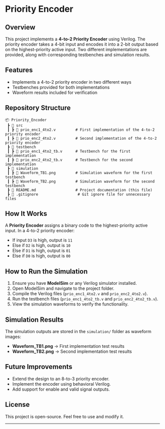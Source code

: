 # Priority Encoder

## Overview
This project implements a **4-to-2 Priority Encoder** using Verilog. The priority encoder takes a 4-bit input and encodes it into a 2-bit output based on the highest-priority active input. Two different implementations are provided, along with corresponding testbenches and simulation results.

## Features
- Implements a 4-to-2 priority encoder in two different ways
- Testbenches provided for both implementations
- Waveform results included for verification

## Repository Structure

```
📦 Priority_Encoder
 ┣ 📂 src
 ┃ ┣ 📜 prio_enc1_4to2.v         # First implementation of the 4-to-2 priority encoder
 ┃ ┣ 📜 prio_enc2_4to2.v         # Second implementation of the 4-to-2 priority encoder
 ┣ 📂 testbench
 ┃ ┣ 📜 prio_enc1_4to2_tb.v      # Testbench for the first implementation
 ┃ ┣ 📜 prio_enc2_4to2_tb.v      # Testbench for the second implementation
 ┣ 📂 simulation
 ┃ ┣ 📜 Waveform_TB1.png         # Simulation waveform for the first testbench
 ┃ ┣ 📜 Waveform_TB2.png         # Simulation waveform for the second testbench
 ┣ 📜 README.md                  # Project documentation (this file)
 ┣ 📜 .gitignore                  # Git ignore file for unnecessary files
```

## How It Works
A **Priority Encoder** assigns a binary code to the highest-priority active input. In a 4-to-2 priority encoder:
- If input `D3` is high, output is `11`
- Else if `D2` is high, output is `10`
- Else if `D1` is high, output is `01`
- Else if `D0` is high, output is `00`

## How to Run the Simulation
1. Ensure you have **ModelSim** or any Verilog simulator installed.
2. Open ModelSim and navigate to the project folder.
3. Compile the Verilog files (`prio_enc1_4to2.v` and `prio_enc2_4to2.v`).
4. Run the testbench files (`prio_enc1_4to2_tb.v` and `prio_enc2_4to2_tb.v`).
5. View the simulation waveforms to verify the functionality.

## Simulation Results
The simulation outputs are stored in the `simulation/` folder as waveform images:
- **Waveform_TB1.png** → First implementation test results
- **Waveform_TB2.png** → Second implementation test results

## Future Improvements
- Extend the design to an 8-to-3 priority encoder.
- Implement the encoder using behavioral Verilog.
- Add support for enable and valid signal outputs.

## License
This project is open-source. Feel free to use and modify it.

---
